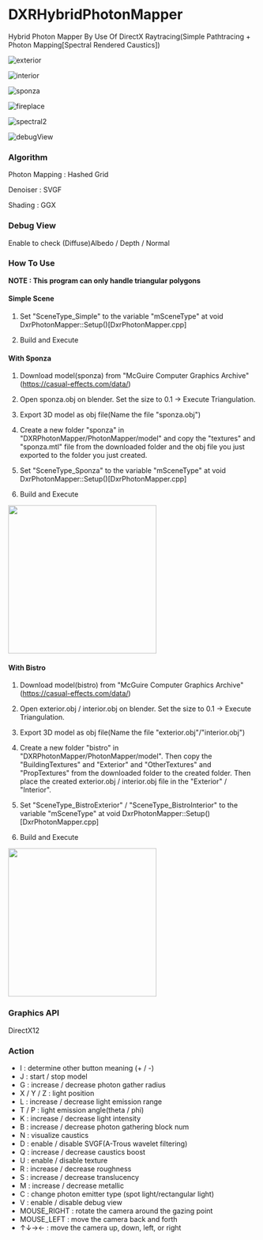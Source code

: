 # DXRHybridPhotonMapper
Hybrid Photon Mapper By Use Of DirectX Raytracing(Simple Pathtracing + Photon Mapping[Spectral Rendered Caustics])

![exterior](https://github.com/AngularSpectrumMTD/DXR_HybridPhotonMapper/assets/65929274/a4a52bdc-ae47-4b4b-bf93-7bbab8f81120)

![interior](https://github.com/AngularSpectrumMTD/DXR_HybridPhotonMapper/assets/65929274/82859c79-d7e9-4b95-b146-01b11cc17b6a)

![sponza](https://github.com/AngularSpectrumMTD/DXR_HybridPhotonMapper/assets/65929274/62452d6d-0a23-45a7-a78c-c79e43e7cf0a)

![fireplace](https://github.com/AngularSpectrumMTD/DXR_HybridPhotonMapper/assets/65929274/057ccc8e-3994-4c4e-aa69-07d38ecb4835)

![spectral2](https://github.com/AngularSpectrumMTD/DXR_HybridPhotonMapper/assets/65929274/ef469e08-b0ee-4a08-8de6-6844e646f801)

![debugView](https://github.com/AngularSpectrumMTD/DXR_HybridPhotonMapper/assets/65929274/72c23769-fcde-4d80-bd57-76130cdf5f9a)

### Algorithm
Photon Mapping : Hashed Grid

Denoiser : SVGF

Shading : GGX

### Debug View
Enable to check (Diffuse)Albedo / Depth / Normal

### How To Use
**NOTE : This program can only handle triangular polygons**

#### Simple Scene
1. Set "SceneType_Simple" to the variable "mSceneType" at void DxrPhotonMapper::Setup()[DxrPhotonMapper.cpp]

2. Build and Execute

#### With Sponza
1. Download model(sponza) from "McGuire Computer Graphics Archive"(https://casual-effects.com/data/)

2. Open sponza.obj on blender. Set the size to 0.1 -> Execute Triangulation.

3. Export 3D model as obj file(Name the file "sponza.obj")

4. Create a new folder "sponza" in "DXRPhotonMapper/PhotonMapper/model" and copy the "textures" and "sponza.mtl" file from the downloaded folder and the obj file you just exported to the folder you just created.

5. Set "SceneType_Sponza" to the variable "mSceneType" at void DxrPhotonMapper::Setup()[DxrPhotonMapper.cpp]

6. Build and Execute

<img src="https://github.com/AngularSpectrumMTD/DXR_PhotonMapper/assets/65929274/0b4f954b-4875-4a5f-816b-26174ce90bea" width="300">

#### With Bistro
1. Download model(bistro) from "McGuire Computer Graphics Archive"(https://casual-effects.com/data/)

2. Open exterior.obj / interior.obj on blender. Set the size to 0.1 -> Execute Triangulation.

3. Export 3D model as obj file(Name the file "exterior.obj"/"interior.obj")

4. Create a new folder "bistro" in "DXRPhotonMapper/PhotonMapper/model". Then copy the "BuildingTextures" and "Exterior" and "OtherTextures" and "PropTextures" from the downloaded folder to the created folder. Then place the created exterior.obj / interior.obj file in the "Exterior" / "Interior".

5. Set "SceneType_BistroExterior" / "SceneType_BistroInterior" to the variable "mSceneType" at void DxrPhotonMapper::Setup()[DxrPhotonMapper.cpp]

6. Build and Execute

<img src="https://github.com/AngularSpectrumMTD/DXR_PhotonMapper/assets/65929274/274017c1-d198-4dc1-81b2-2fc23efd323f" width="300">

### Graphics API
DirectX12

### Action

- I : determine other button meaning (+ / -)
- J : start / stop model
- G : increase / decrease photon gather radius
- X / Y / Z : light position
- L : increase / decrease light emission range
- T / P : light emission angle(theta / phi)
- K : increase / decrease light intensity
- B : increase / decrease photon gathering block num
- N : visualize caustics
- D : enable / disable SVGF(A-Trous wavelet filtering)
- Q : increase / decrease caustics boost
- U : enable / disable texture
- R : increase / decrease roughness
- S : increase / decrease translucency
- M : increase / decrease metallic
- C : change photon emitter type (spot light/rectangular light)
- V : enable / disable debug view
- MOUSE_RIGHT : rotate the camera around the gazing point
- MOUSE_LEFT : move the camera back and forth
- ↑↓→← : move the camera up, down, left, or right
